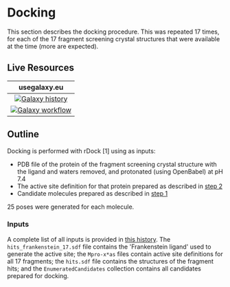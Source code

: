 # Docking

This section describes the docking procedure. This was repeated 17 times, for each of the 17 fragment screening crystal structures that were available at the time (more are expected).

## Live Resources

| usegalaxy.eu | 
|:--------:|
| [![Galaxy history](https://img.shields.io/static/v1?label=history&message=view&color=blue)](https://usegalaxy.eu/u/timdudgeon/h/mpro-x0161) |
| [![Galaxy workflow](https://img.shields.io/static/v1?label=workflow&message=view&color=blue)](https://usegalaxy.eu/u/sbray/w/mpro-docking-only) |

## Outline

Docking is performed with rDock [1] using as inputs:
 
- PDB file of the protein of the fragment screening crystal structure with the ligand and waters removed, and protonated (using OpenBabel) at pH 7.4
- The active site definition for that protein prepared as described in [step 2](../2-ActiveSitePrep)
- Candidate molecules prepared as described in [step 1](../1-DockingPrep)

25 poses were generated for each molecule.

### Inputs

A complete list of all inputs is provided in [this history](https://usegalaxy.eu/u/sbray/w/mpro-active-site-generation). The `hits_frankenstein_17.sdf` file contains the 'Frankenstein ligand' used to generate the active site; the `Mpro-x*as` files contain active site definitions for all 17 fragments; the `hits.sdf` file contains the structures of the fragment hits; and the `EnumeratedCandidates` collection contains all candidates prepared for docking.